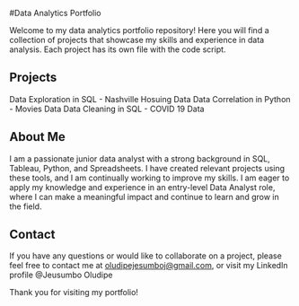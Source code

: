 #Data Analytics Portfolio

Welcome to my data analytics portfolio repository! Here you will find a collection of projects that showcase my skills and experience in data analysis. Each project has its own file with the code script.

## Projects
Data Exploration in SQL - Nashville Hosuing Data
Data Correlation in Python - Movies Data
Data Cleaning in SQL - COVID 19 Data

## About Me

I am a passionate junior data analyst with a strong background in SQL, Tableau, Python, and Spreadsheets. I have created relevant projects using these tools, and I am continually working to improve my skills. I am eager to apply my knowledge and experience in an entry-level Data Analyst role, where I can make a meaningful impact and continue to learn and grow in the field.


## Contact

If you have any questions or would like to collaborate on a project, please feel free to contact me at oludipejesumboj@gmail.com, or visit my LinkedIn profile @Jeusumbo Oludipe

Thank you for visiting my portfolio!
